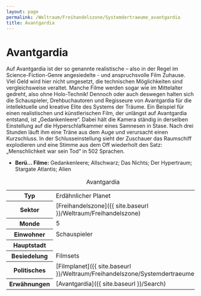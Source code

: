 ```yaml
---
layout: page
permalink: /Weltraum/Freihandelszone/Systemdertraeume_avantgardia
title: Avantgardia
---
```



# Avantgardia


Auf Avantgardia ist der so genannte realistische – also in der Regel im Science-Fiction-Genre angesiedelte - und anspruchsvolle Film Zuhause. Viel Geld wird hier nicht umgesetzt, die technischen Möglichkeiten sind vergleichsweise veraltet. Manche Filme werden sogar wie im Mittelalter gedreht, also ohne Holo-Technik! Dennoch oder auch deswegen halten sich die Schauspieler, Drehbuchautoren und Regisseure von Avantgardia für die intellektuelle und kreative Elite des Systems der Träume. Ein Beispiel für einen realistischen und künstlerischen Film, der unlängst auf Avantgardia entstand, ist „Gedankenleere“. Dabei hält die Kamera ständig in derselben Einstellung auf die Hyperschlafkammer eines Samnesen in Stase. Nach drei Stunden läuft ihm eine Träne aus dem Auge und verursacht einen Kurzschluss. In der Schlusseinstellung sieht der Zuschauer das Raumschiff explodieren und eine Stimme aus dem Off wiederholt den Satz: „Menschlichkeit war sein Tod“ in 502 Sprachen.

- **Berü… Filme:** Gedankenleere; Allschwarz; Das Nichts; Der Hypertraum; Stargate Atlantis; Alien


<aside>
<table data-type="planet">
<caption>Avantgardia</caption>
<tbody>
<tr><th>Typ</th><td>Erdähnlicher Planet</td></tr>
<tr><th>Sektor</th><td>[Freihandelszone]({{ site.baseurl }}/Weltraum/Freihandelszone)</td></tr>
<tr><th>Monde</th><td>5</td></tr>
<tr><th>Einwohner</th><td>Schauspieler</td></tr>
<tr><th>Hauptstadt</th><td> </td></tr>
<tr><th>Besiedelung</th><td>Filmsets</td></tr>
<tr><th>Politisches</th><td>[Filmplanet]({{ site.baseurl }}/Weltraum/Freihandelszone/Systemdertraeume)</td></tr>
<tr><th>Erwähnungen</th><td>[Avantgardia]({{ site.baseurl }}/Search)</td></tr>
</tbody>
</table>

</aside>

